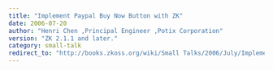 ```yaml
---
title: "Implement Paypal Buy Now Button with ZK"
date: 2006-07-20
author: "Henri Chen ,Principal Engineer ,Potix Corporation"
version: "ZK 2.1.1 and later."
category: small-talk
redirect_to: "http://books.zkoss.org/wiki/Small Talks/2006/July/Implement Paypal Buy Now Button with ZK"
---
```

